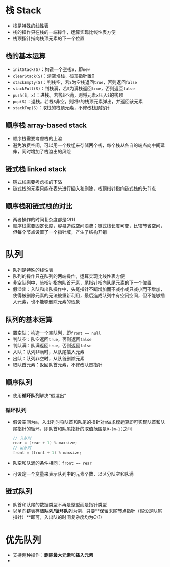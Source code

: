 # 栈 Stack

- 栈是特殊的线性表
- 栈的操作只在栈的一端操作，运算实现比线性表方便
- 栈顶指针指向栈顶元素的下一个位置

## 栈的基本运算

- `initStack(S)`：构造一个空栈`S`，即`new`
- `clearStack(S)`：清空堆栈，栈顶指针置0
- `stackEmpty(S)`：判栈空，若`S`为空栈返回`true`，否则返回`false`
- `stackFull(S)`：判栈满，若`S`为满栈返回`true`，否则返回`false`
- `push(S, x)`：进栈。若栈`S`不满，则将元素`x`压入`S`的栈顶
- `pop(S)`：退栈。若栈`S`非空，则将`S`的栈顶元素弹出，并返回该元素
- `stackTop(S)`：取栈的栈顶元素，不修改栈顶指针

## 顺序栈 array-based stack

- 顺序栈需要考虑栈的上溢
- 避免浪费空间，可以用一个数组来存储两个栈，每个栈从各自的端点向中间延伸，同时增加了栈溢出的风险

## 链式栈 linked stack

- 链式栈需要考虑栈的下溢
- 链式栈的元素只能在表头进行插入和删除，栈顶指针指向链式栈的头节点

## 顺序栈和链式栈的对比

- 两者操作的时间复杂度都是$O(1)$
- 顺序栈需要固定长度，容易造成空间浪费；链式栈长度可变，比较节省空间，但每个节点设置了一个指针域，产生了结构开销

# 队列

- 队列是特殊的线性表
- 队列的操作只在队列的两端操作，运算实现比线性表方便
- 非空队列中，头指针指向队首元素，尾指针指向队尾元素的下一个位置
- 假溢出：入队和出队操作中，头尾指针不断增加而不减小或只减小而不增加，使得被删除元素的无法被重新利用，最后造成队列中有空闲空间，但不能够插入元素，也不能够删除元素的现象

## 队列的基本运算

- 置空队：构造一个空队列，即`front == null`
- 判队空：队空返回`true`，否则返回`false`
- 判队满：队满返回`true`，否则返回`false`
- 入队：队列非满时，从队尾插入元素
- 出队：队列非空时，从队首删除元素
- 取队首元素：返回队首元素，不修改队首指针

## 顺序队列

- 使用**循环队列**解决"假溢出"

### 循环队列

- 假设空间为`m`，入出列时将队首和队尾的指针对`m`做求模运算即可实现队首和队尾指针的循环，即队首和队尾指针的取值范围是`0~(m-1)`之间

  ```java
  // 入队时
  rear = (rear + 1) % maxsize;
  // 出队时
  front = (front + 1) % maxsize;
  ```

- 队空和队满的条件相同：`front == rear`

- 可设定一个变量来表示队列中的元素个数，以区分队空和队满

## 链式队列

- 队首和队尾的数据类型不再是整型而是指针类型
- 以单向链表存储**队列/循环队列**为例，只要**保留末尾节点指针（假设是队尾指针）**即可，入出队的时间复杂度均为$O(1)$

# 优先队列

- 支持两种操作：**删除最大元素**和**插入元素**
- 





















